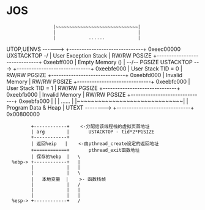 # JOS

                     |~~~~~~~~~~~~~~~~~~~~~~~~~~~~~~|
                     |                              |
                     |            ......            |
 UTOP,UENVS ------>  +------------------------------+ 0xeec00000
 UXSTACKTOP -/       |     User Exception Stack     | RW/RW  PGSIZE
                     +------------------------------+ 0xeebff000
                     |       Empty Memory ()        | --/--  PGSIZE
    USTACKTOP  --->  +------------------------------+ 0xeebfe000
                     |     User Stack TID = 0       | RW/RW  PGSIZE
                     +------------------------------+ 0xeebfd000
                     |        Invalid Memory        | RW/RW  PGSIZE
                     +------------------------------+ 0xeebfc000
                     |     User Stack TID = 1       | RW/RW  PGSIZE
                     +------------------------------+ 0xeebfb000
                     |        Invalid Memory        | RW/RW  PGSIZE
                     +------------------------------+ 0xeebfa000
                     |                              |
	             |            ......            |
                     |~~~~~~~~~~~~~~~~~~~~~~~~~~~~~~|
                     |     Program Data & Heap      |
    UTEXT -------->  +------------------------------+ 0x00800000
    
    
             +------------+    <-分配给该线程栈的虚拟页首地址
             | arg        |       USTACKTOP - tid*2*PGSIZE
             +------------+   
             | 返回%eip   |    <-由pthread_create设定的返回地址
             +============+    	  pthread_exit函数地址
             | 保存的%ebp  |   \
      %ebp-> +------------+   |
             |            |   |
             |            |   \
             |   本地变量  |    >- 函数栈帧
             |            |   /
             |            |   |
             |            |   |
      %esp-> +------------+   /
    

